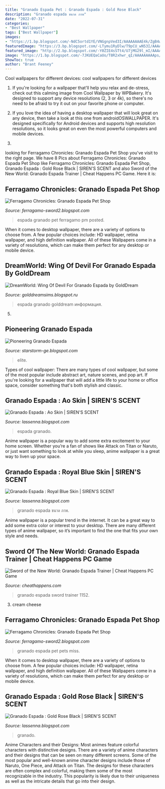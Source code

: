 ```yaml
---
title: "Granado Espada Pet : Granado Espada : Gold Rose Black"
description: "Granado espada ขนาด ภาพ"
date: "2022-07-31"
categories:
- "Best Wallpaper"
tags: ["Best Wallpaper"]
images:
- "https://1.bp.blogspot.com/-NdC5ortd1YE/VNGgnpVed3I/AAAAAAAAE4k/ZgB4w77plGI/s1600/Pet10Shirley.jpg"
featuredImage: "https://3.bp.blogspot.com/-LTymu1RyDlw/T9pCU_wN53I/AAAAAAAAA1Q/cj5jCoXT8UA/s1600/review+rayal+blue.jpg"
featured_image: "http://2.bp.blogspot.com/-Y0ZIE4sSTt4/U7jMG29l_mI/AAAAAAAAAbc/U1me6oHXL68/s1600/5.png"
image: "https://1.bp.blogspot.com/-7JKUEQaCaUo/T8R2xhwr_qI/AAAAAAAAAps/lmEM1nZJfyU/s1600/Review+Ao+Skin.jpg"
ShowToc: true
author: "Brant Feeney"
---
```



Cool wallpapers for different devices:
cool wallpapers for different devices 

1. If you're looking for a wallpaper that'll help you relax and de-stress, check out this calming image from Cool Wallpaper by WPBakery. It's designed to support any device resolutions (2, 3 or 4k), so there's no need to be afraid to try it out on your favorite phone or computer.

2. If you love the idea of having a desktop wallpaper that will look great on any device, then take a look at this one from androidOSWALLPAPER. It's designed specifically for Android devices and supports high resolution resolutions, so it looks great on even the most powerful computers and mobile devices.

3.

	

		
looking for Ferragamo Chronicles: Granado Espada Pet Shop you've visit to the right page. We have 8 Pics about Ferragamo Chronicles: Granado Espada Pet Shop like Ferragamo Chronicles: Granado Espada Pet Shop, Granado Espada : Gold Rose Black | SIREN&#039;S SCENT and also Sword of the New World: Granado Espada Trainer | Cheat Happens PC Game. Here it is:
		
    
## Ferragamo Chronicles: Granado Espada Pet Shop

<img loading=lazy src="https://1.bp.blogspot.com/-NdC5ortd1YE/VNGgnpVed3I/AAAAAAAAE4k/ZgB4w77plGI/s1600/Pet10Shirley.jpg" onerror="this.onerror=null;this.src='https://tse4.mm.bing.net/th?id=OIP.FtVT0T9GklQVeAagh4_kagHaEK&amp;pid=15.1';" alt="Ferragamo Chronicles: Granado Espada Pet Shop">

_Source: ferragamo-sword2.blogspot.com_

>espada granado pet ferragamo pm posted. 

	

When it comes to desktop wallpaper, there are a variety of options to choose from. A few popular choices include: HD wallpaper, retina wallpaper, and high definition wallpaper. All of these Wallpapers come in a variety of resolutions, which can make them perfect for any desktop or mobile device. 

    
## DreamWorld: Wing Of Devil For Granado Espada By GoldDream

<img loading=lazy src="http://2.bp.blogspot.com/-Y0ZIE4sSTt4/U7jMG29l_mI/AAAAAAAAAbc/U1me6oHXL68/s1600/5.png" onerror="this.onerror=null;this.src='https://tse2.mm.bing.net/th?id=OIP.eOWoL-S2tG-gNU1WB8ZAjAHaFj&amp;pid=15.1';" alt="DreamWorld: Wing Of Devil For Granado Espada by GoldDream">

_Source: golddreamsims.blogspot.ru_

>espada granado golddream информация. 

	

5.

    
## Pioneering Granado Espada

<img loading=lazy src="http://i224.photobucket.com/albums/dd151/last-sigil/GE/treasure14.jpg" onerror="this.onerror=null;this.src='https://tse2.mm.bing.net/th?id=OIP.rmbWywyKDAIZ0oKQaehKHQHaE1&amp;pid=15.1';" alt="Pioneering Granado Espada">

_Source: starstorm-ge.blogspot.com_

>elite. 

	

Types of cool wallpaper:
There are many types of cool wallpaper, but some of the most popular include abstract art, nature scenes, and pop art. If you're looking for a wallpaper that will add a little life to your home or office space, consider something that's both stylish and classic.

    
## Granado Espada : Ao Skin | SIREN&#039;S SCENT

<img loading=lazy src="https://1.bp.blogspot.com/-7JKUEQaCaUo/T8R2xhwr_qI/AAAAAAAAAps/lmEM1nZJfyU/s1600/Review+Ao+Skin.jpg" onerror="this.onerror=null;this.src='https://tse2.mm.bing.net/th?id=OIP.y_hNQReDNlGPqPoHiiDcNAHaHL&amp;pid=15.1';" alt="Granado Espada : Ao Skin | SIREN&#039;S SCENT">

_Source: lassenna.blogspot.com_

>espada granado. 

	

Anime wallpaper is a popular way to add some extra excitement to your home screen. Whether you’re a fan of shows like Attack on Titan or Naruto, or just want something to look at while you sleep, anime wallpaper is a great way to liven up your space.

    
## Granado Espada : Royal Blue Skin | SIREN&#039;S SCENT

<img loading=lazy src="https://3.bp.blogspot.com/-LTymu1RyDlw/T9pCU_wN53I/AAAAAAAAA1Q/cj5jCoXT8UA/s1600/review+rayal+blue.jpg" onerror="this.onerror=null;this.src='https://tse2.mm.bing.net/th?id=OIP.EuX39wO8IZH2uDYs8K1_UQHaHL&amp;pid=15.1';" alt="Granado Espada : Royal Blue Skin | SIREN&#039;S SCENT">

_Source: lassenna.blogspot.com_

>granado espada ขนาด ภาพ. 

	

Anime wallpaper is a popular trend in the internet. It can be a great way to add some extra color or interest to your desktop. There are many different types of anime wallpaper, so it’s important to find the one that fits your own style and needs.

    
## Sword Of The New World: Granado Espada Trainer | Cheat Happens PC Game

<img loading=lazy src="https://www.cheathappens.com/img/walls/gwp_granado_1_4.jpg" onerror="this.onerror=null;this.src='https://tse1.mm.bing.net/th?id=OIP.ChwzQ2OVhloErjzlJjNf8AHaFj&amp;pid=15.1';" alt="Sword of the New World: Granado Espada Trainer | Cheat Happens PC Game">

_Source: cheathappens.com_

>granado espada sword trainer 1152. 

	

3. cream cheese 

    
## Ferragamo Chronicles: Granado Espada Pet Shop

<img loading=lazy src="http://3.bp.blogspot.com/-MaYDuGaVSgs/VNGglBinZWI/AAAAAAAAE34/IuU7-Xl2iQU/s1600/Pet01Romecio.jpg" onerror="this.onerror=null;this.src='https://tse3.mm.bing.net/th?id=OIP.UCMem6iz0TJyxmNTVBdjEQHaEK&amp;pid=15.1';" alt="Ferragamo Chronicles: Granado Espada Pet Shop">

_Source: ferragamo-sword2.blogspot.com_

>granado espada pet pets miss. 

	

When it comes to desktop wallpaper, there are a variety of options to choose from. A few popular choices include: HD wallpaper, retina wallpaper, and high definition wallpaper. All of these Wallpapers come in a variety of resolutions, which can make them perfect for any desktop or mobile device. 

    
## Granado Espada : Gold Rose Black | SIREN&#039;S SCENT

<img loading=lazy src="https://2.bp.blogspot.com/-bFERbVf2eM4/T8NnIyfAGsI/AAAAAAAAAlY/c6lrY9E97Xo/s1600/Review+Gold+Rose+Black+Skin.jpg" onerror="this.onerror=null;this.src='https://tse3.mm.bing.net/th?id=OIP.XBQZNTtsA5u0MEXtZx5MXwHaHL&amp;pid=15.1';" alt="Granado Espada : Gold Rose Black | SIREN&#039;S SCENT">

_Source: lassenna.blogspot.com_

>granado. 

	

Anime Characters and their Designs: Most animes feature colorful characters with distinctive designs.
There are a variety of anime characters and their designs that can be seen on many different screens. Some of the most popular and well-known anime character designs include those of Naruto, One Piece, and Attack on Titan. The designs for these characters are often complex and colorful, making them some of the most recognizable in the industry. This popularity is likely due to their uniqueness as well as the intricate details that go into their design.

